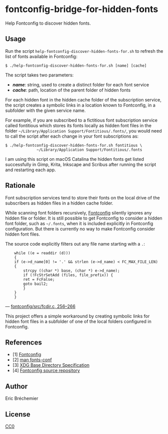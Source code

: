 # fontconfig-bridge-for-hidden-fonts
Help Fontconfig to discover hidden fonts.

## Usage

Run the script `help-fontconfig-discover-hidden-fonts-for.sh`
to refresh the list of fonts available in Fontconfig:

```
$ ./help-fontconfig-discover-hidden-fonts-for.sh [name] [cache]
```

The script takes two parameters:

* ***name***: string, used to create a distinct folder for each font service
* ***cache***: path, location of the parent folder of hidden fonts

For each hidden font in the hidden cache folder of the subscription service,
the script creates a symbolic links in a location known to Fontconfig,
in a subfolder with the given service name.

For example, if you are subscribed to a fictitious font subscription service
called fontitious which stores its fonts locally as hidden font files in the
folder `~/Library/Application Support/Fontitious/.fonts/`, you would need to
call the script after each change in your font subscriptions as:

```
$ ./help-fontconfig-discover-hidden-fonts-for.sh fontitious \
              ~/Library/Application Support/Fontitious/.fonts
```

I am using this script on macOS Catalina the hidden fonts
get listed successfully in Gimp, Krita, Inkscape and Scribus
after running the script and restarting each app.

## Rationale

Font subscription services tend to store their fonts on the local drive
of the subscribers as hidden files in a hidden cache folder.

While scanning font folders recursively, [Fontconfig][] silently ignores
any hidden file or folder. It is still possible to get Fontconfig to consider
a hidden font folder, such as `~/.fonts`, when it is included explicitly
in Fontconfig configuration. But there is currently no way to make Fontconfig
consider hidden font files.

The source code explicitly filters out any file name starting with a `.`:

```
    while ((e = readdir (d)))
    {
	if (e->d_name[0] != '.' && strlen (e->d_name) < FC_MAX_FILE_LEN)
	{
	    strcpy ((char *) base, (char *) e->d_name);
	    if (!FcStrSetAdd (files, file_prefix)) {
		ret = FcFalse;
		goto bail2;
	    }
	}
    }
```
— [fontconfig/src/fcdir.c, 256–266](https://gitlab.freedesktop.org/fontconfig/fontconfig/-/blob/fd3eebad741c0fdfce2a7e44f9b3ac8895b70a58/src/fcdir.c#L258)

This project offers a simple workaround by creating symbolic links for hidden
font files in a subfolder of one of the local folders configured in Fontconfig.

## References

* [1] [Fontconfig][]
* [2] [man fonts-conf](https://www.freedesktop.org/software/fontconfig/fontconfig-user.html)
* [3] [XDG Base Directory Specification](https://specifications.freedesktop.org/basedir-spec/basedir-spec-latest.html)
* [4] [Fontconfig source repository](https://gitlab.freedesktop.org/fontconfig/fontconfig)

[Fontconfig]: https://www.freedesktop.org/wiki/Software/fontconfig/

## Author

Eric Bréchemier

## License

[CC0](https://creativecommons.org/share-your-work/public-domain/cc0/)
